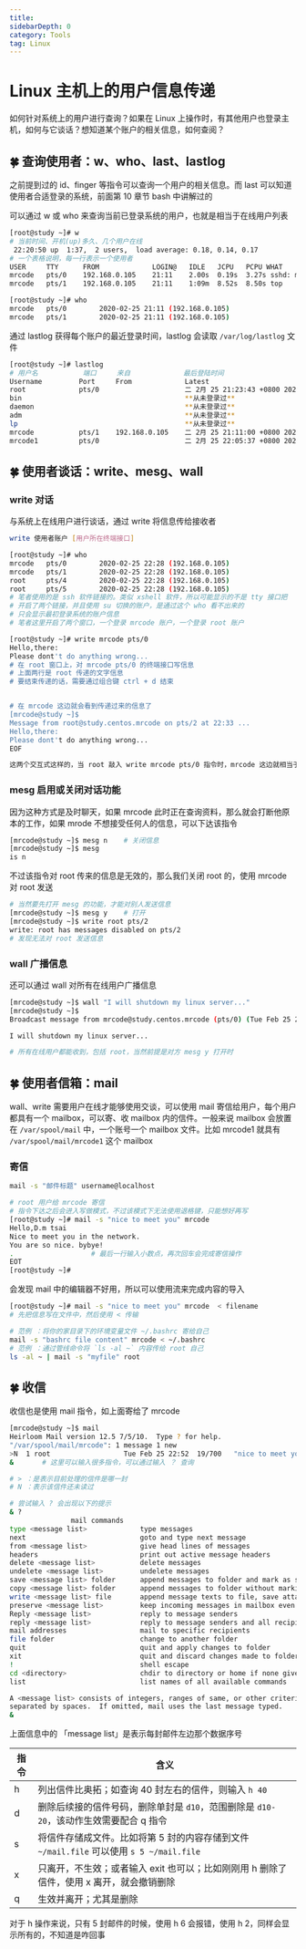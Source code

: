 ```yaml
---
title: 
sidebarDepth: 0 
category: Tools 
tag: Linux
---
```

# Linux 主机上的用户信息传递

如何针对系统上的用户进行查询？如果在 Linux 上操作时，有其他用户也登录主机，如何与它谈话？想知道某个账户的相关信息，如何查阅？

## 🍀 查询使用者：w、who、last、lastlog

之前提到过的 id、finger 等指令可以查询一个用户的相关信息。而 last 可以知道使用者合适登录的系统，前面第 10 章节 bash 中讲解过的

可以通过 w 或 who 来查询当前已登录系统的用户，也就是相当于在线用户列表

```bash
[root@study ~]# w
# 当前时间、开机(up)多久、几个用户在线
 22:20:50 up  1:37,  2 users,  load average: 0.18, 0.14, 0.17
# 一个表格说明，每一行表示一个使用者
USER     TTY      FROM             LOGIN@   IDLE   JCPU   PCPU WHAT
mrcode   pts/0    192.168.0.105    21:11    2.00s  0.19s  3.27s sshd: mrcode [priv]
mrcode   pts/1    192.168.0.105    21:11    1:09m  8.52s  8.50s top

[root@study ~]# who
mrcode   pts/0        2020-02-25 21:11 (192.168.0.105)
mrcode   pts/1        2020-02-25 21:11 (192.168.0.105)
```

通过 lastlog 获得每个账户的最近登录时间，lastlog 会读取 `/var/log/lastlog` 文件

```bash
[root@study ~]# lastlog
# 用户名           端口     来自             最后登陆时间
Username         Port     From             Latest
root             pts/0                     二 2月 25 21:23:43 +0800 2020
bin                                        **从未登录过**
daemon                                     **从未登录过**
adm                                        **从未登录过**
lp                                         **从未登录过**
mrcode           pts/1    192.168.0.105    二 2月 25 21:11:00 +0800 2020
mrcode1          pts/0                     二 2月 25 22:05:37 +0800 2020

```

## 🍀 使用者谈话：write、mesg、wall

### write 对话

与系统上在线用户进行谈话，通过 write 将信息传给接收者

```bash
write 使用者账户 [用户所在终端接口]
```

```bash
[root@study ~]# who
mrcode   pts/0        2020-02-25 22:28 (192.168.0.105)
mrcode   pts/1        2020-02-25 22:28 (192.168.0.105)
root     pts/4        2020-02-25 22:28 (192.168.0.105)
root     pts/5        2020-02-25 22:28 (192.168.0.105)
# 笔者使用的是 ssh 软件链接的。类似 xshell 软件，所以可能显示的不是 tty 接口把
# 开启了两个链接，并且使用 su 切换的账户，是通过这个 who 看不出来的
# 只会显示最初登录系统的账户信息
# 笔者这里开启了两个窗口，一个登录 mrcode 账户，一个登录 root 账户

[root@study ~]# write mrcode pts/0
Hello,there:
Please dont't do anything wrong...
# 在 root 窗口上，对 mrcode pts/0 的终端接口写信息
# 上面两行是 root 传递的文字信息
# 要结束传递的话，需要通过组合键 ctrl + d 结束


# 在 mrcode 这边就会看到传递过来的信息了
[mrcode@study ~]$
Message from root@study.centos.mrcode on pts/2 at 22:33 ...
Hello,there:
Please dont't do anything wrong...
EOF

这两个交互式这样的，当 root 敲入 write mrcode pts/0 指令时，mrcode 这边就相当于进入了一个聊天窗口，输入一行按下回车键，信息就会显示到对方那边去。所以他们两个就可以谈话了
```

### mesg 启用或关闭对话功能

因为这种方式是及时聊天，如果 mrcode 此时正在查询资料，那么就会打断他原本的工作，如果 mrode 不想接受任何人的信息，可以下达该指令

```bash
[mrcode@study ~]$ mesg n	# 关闭信息
[mrcode@study ~]$ mesg
is n
```

不过该指令对 root 传来的信息是无效的，那么我们关闭 root 的，使用 mrcode 对 root 发送

```bash
# 当然要先打开 mesg 的功能，才能对别人发送信息
[mrcode@study ~]$ mesg y	# 打开
[mrcode@study ~]$ write root pts/2
write: root has messages disabled on pts/2
# 发现无法对 root 发送信息
```

### wall 广播信息

还可以通过 wall 对所有在线用户广播信息

```bash
[mrcode@study ~]$ wall "I will shutdown my linux server..."
[mrcode@study ~]$
Broadcast message from mrcode@study.centos.mrcode (pts/0) (Tue Feb 25 22:45:41 2020):

I will shutdown my linux server...

# 所有在线用户都能收到，包括 root，当然前提是对方 mesg y 打开时
```

## 🍀 使用者信箱：mail

wall、write 需要用户在线才能够使用交谈，可以使用 mail 寄信给用户，每个用户都具有一个 mailbox，可以寄、收 mailbox 内的信件。一般来说 mailbox 会放置在 `/var/spool/mail` 中，一个账号一个 mailbox 文件。比如 mrcode1 就具有 `/var/spool/mail/mrcode1` 这个 mailbox

### 寄信

```bash
mail -s "邮件标题" username@localhost
```

```bash
# root 用户给 mrcode 寄信
# 指令下达之后会进入写做模式，不过该模式下无法使用退格键，只能想好再写
[root@study ~]# mail -s "nice to meet you" mrcode
Hello,D.m tsai
Nice to meet you in the network.
You are so nice. bybye!
.					# 最后一行输入小数点，再次回车会完成寄信操作
EOT		
[root@study ~]#
```

会发现 mail 中的编辑器不好用，所以可以使用流来完成内容的导入

```bash
[root@study ~]# mail -s "nice to meet you" mrcode  < filename
# 先把信息写在文件中，然后使用 < 传输
```

```bash
# 范例 ：将你的家目录下的环境变量文件 ~/.bashrc 寄给自己
mail -s "bashrc file content" mrcode < ~/.bashrc
# 范例 ：通过管线命令将 `ls -al ~` 内容传给 root 自己
ls -al ~ | mail -s "myfile" root
```

## 🍀 收信

收信也是使用 mail 指令，如上面寄给了 mrcode

```bash
[mrcode@study ~]$ mail
Heirloom Mail version 12.5 7/5/10.  Type ? for help.
"/var/spool/mail/mrcode": 1 message 1 new
>N  1 root                  Tue Feb 25 22:52  19/700   "nice to meet you"
& 		# 这里可以输入很多指令，可以通过输入 ？ 查询

# > ：是表示目前处理的信件是哪一封
# N ：表示该信件还未读过

# 尝试输入 ? 会出现以下的提示
& ?
               mail commands
type <message list>             type messages
next                            goto and type next message
from <message list>             give head lines of messages
headers                         print out active message headers
delete <message list>           delete messages
undelete <message list>         undelete messages
save <message list> folder      append messages to folder and mark as saved
copy <message list> folder      append messages to folder without marking them
write <message list> file       append message texts to file, save attachments
preserve <message list>         keep incoming messages in mailbox even if saved
Reply <message list>            reply to message senders
reply <message list>            reply to message senders and all recipients
mail addresses                  mail to specific recipients
file folder                     change to another folder
quit                            quit and apply changes to folder
xit                             quit and discard changes made to folder
!                               shell escape
cd <directory>                  chdir to directory or home if none given
list                            list names of all available commands

A <message list> consists of integers, ranges of same, or other criteria
separated by spaces.  If omitted, mail uses the last message typed.
&
```

上面信息中的 「message list」是表示每封邮件左边那个数据序号

指令 | 含义
-----|-----------------------------------------------------------------------------------------
h    | 列出信件比奥拓；如查询 40 封左右的信件，则输入 `h 40`
d    | 删除后续接的信件号码，删除单封是 `d10`，范围删除是 `d10-20`，该动作生效需要配合 q 指令
s    | 将信件存储成文件。比如将第 5 封的内容存储到文件 `~/mail.file` 可以使用 `s 5 ~/mail.file`
x    | 只离开，不生效；或者输入 exit 也可以；比如刚刚用 h 删除了信件，使用 x 离开，就会撤销删除
q    | 生效并离开；尤其是删除

对于 h 操作来说，只有 5 封邮件的时候，使用 h 6 会报错，使用 h 2，同样会显示所有的，不知道是咋回事
